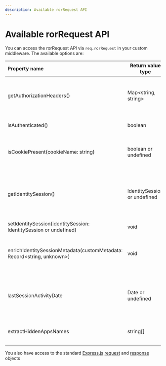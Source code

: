 ```yaml
---
description: Available rorRequest API
---
```


# Available rorRequest API

You can access the rorRequest API via `req.rorRequest` in your custom middleware. The available options are:

| Property name                                                          | Return value type            | Example return value                                                         | Description                                                                    |
|:-----------------------------------------------------------------------|------------------------------|------------------------------------------------------------------------------|--------------------------------------------------------------------------------|
| getAuthorizationHeaders()                                              | Map<string, string>          | Map(2) {'authorization' => 'Basic BWRtaW46ZGV2', 'cookie' => 'cookie value'} | Get headers using in the authorization                                         |
| isAuthenticated()                                                      | boolean                      | true                                                                         | Check if the session is authenticated                                          |
| isCookiePresent(cookieName: string)                                    | boolean or undefined         | true                                                                         | Check if the specific cookie is presented in the request                       |
| getIdentitySession()                                                   | IdentitySession or undefined | Check User Session identity section                                          | Get the session identity (check the information below, for the exact response) |
| setIdentitySession(identitySession: IdentitySession or undefined)      | void                         | -                                                                            | Set the new session                                                            |
| enrichIdentitySessionMetadata(customMetadata: Record<string, unknown>) | void                         | -                                                                            | Enrich existing user session by the additional custom metadata                 |
| lastSessionActivityDate                                                | Date or undefined            | 2023-03-23T19:50:37.932Z                                                     | Date of the last session activity. Using in the context of a session timeout   |
| extractHiddenAppsNames                                                 | string[]                     | [ 'Enterprise Search, Overview', 'Observability' ]                           | List of all hidden apps for specific users                                     |

You also have access to the standard [Express.js](https://expressjs.com) [request](https://expressjs.com/en/api.html#req) and [response](https://expressjs.com/en/api.html#res) objects
